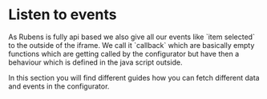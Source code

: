 # Listen to events

As Rubens is fully api based we also give all our events like \`item selected\` to the outside of the iframe. We call it \`callback\` which are basically empty functions which are getting called by the configurator but have then a behaviour which is defined in the java script outside.

In this section you will find different guides how you can fetch different data and events in the configurator.
